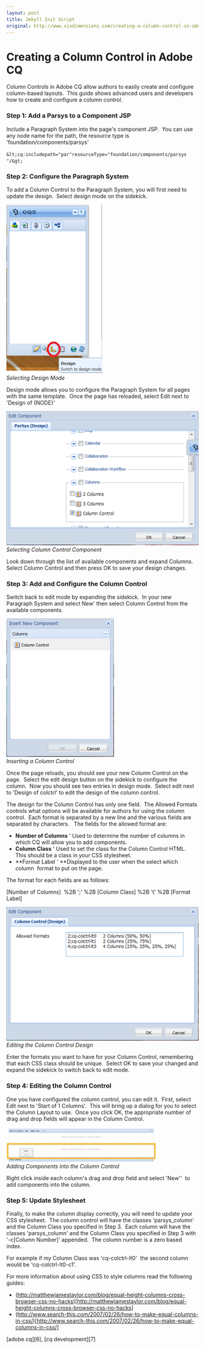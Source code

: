 ```yaml
---
layout: post
title: Jekyll Init Script
original: http://www.sixdimensions.com/creating-a-column-control-in-adobe-cq/
---
```


# Creating a Column Control in Adobe CQ

Column Controls in Adobe CQ allow authors to easily create and configure column-based layouts. &nbsp;This guide shows advanced users and developers how to create and configure a column control.

### Step 1: Add a Parsys to a Component JSP

Include a Paragraph System into the page's component JSP.&nbsp; You can use any node name for the path, the resource type is 'foundation/components/parsys'

`&lt;cq:includepath="par"resourceType="foundation/components/parsys "/&gt;`

### Step 2: Configure the Paragraph System

To add a Column Control to the Paragraph System, you will first need to update the design.&nbsp; Select design mode on the sidekick.

![Selecting Design Mode][1]  
*Selecting Design Mode*

Design mode allows you to configure the Paragraph System for all pages with the same template.&nbsp; Once the page has reloaded, select Edit next to 'Design of {NODE}'

![Selecting Column Control Component][2]  
*Selecting Column Control Component*

Look down through the list of available components and expand Columns.&nbsp; Select Column Control and then press OK to save your design changes.

### Step 3: Add and Configure the Column Control

Switch back to edit mode by expanding the sidekick.&nbsp; In your new Paragraph System and select New' then select Column Control from the available components.

![Insert a Column Control][3]  
*Inserting a Column Control*

Once the page reloads, you should see your new Column Control on the page.&nbsp; Select the edit design button on the sidekick to configure the column.&nbsp; Now you should see two entries in design mode.&nbsp; Select edit next to 'Design of colctrl' to edit the design of the column control.

The design for the Column Control has only one field.&nbsp; The Allowed Formats controls what options will be available for authors for using the column control.&nbsp; Each format is separated by a new line and the various fields are separated by characters.&nbsp;&nbsp; The fields for the allowed format are:

*   **Number of Columns** ' Used to determine the number of columns in which CQ will allow you to add components.
*   **Column Class** ' Used to set the class for the Column Control HTML.&nbsp; This should be a class in your CSS stylesheet.
*   **Format Label ' **Displayed to the user when the select which column&nbsp; format to put on the page.

The format for each fields are as follows:

[Number of Columns]&nbsp; %2B ';' %2B [Column Class] %2B 't' %2B [Format Label]

![Editing the Column Control Design][4]  
*Editing the Column Control Design*

Enter the formats you want to have for your Column Control, remembering that each CSS class should be unique.&nbsp; Select OK to save your changed and expand the sidekick to switch back to edit mode.

### Step 4: Editing the Column Control

One you have configured the column control, you can edit it.&nbsp; First, select Edit next to 'Start of 1 Columns'.&nbsp; This will bring up a dialog for you to select the Column Layout to use.&nbsp; Once you click OK, the appropriate number of drag and drop fields will appear in the Column Control.

![Adding Components into the Column Control][5]  
*Adding Components into the Column Control*

Right click inside each column's drag and drop field and select 'New''&nbsp; to add components into the column.

### Step 5: Update Stylesheet

Finally, to make the column display correctly, you will need to update your CSS stylesheet.&nbsp; The column control will have the classes 'parsys\_column' and the Column Class you specified in Step 3.&nbsp; Each column will have the classes 'parsys\_column' and the Column Class you specified in Step 3 with '-c[Column Number]' appended.&nbsp; The column number is a zero based index.

For example if my Column Class was 'cq-colctrl-lt0'&nbsp; the second column would be 'cq-colctrl-lt0-c1'.

For more information about using CSS to style columns read the following guides:

* (http://matthewjamestaylor.com/blog/equal-height-columns-cross-browser-css-no-hacks)[http://matthewjamestaylor.com/blog/equal-height-columns-cross-browser-css-no-hacks]
* (http://www.search-this.com/2007/02/26/how-to-make-equal-columns-in-css/)[http://www.search-this.com/2007/02/26/how-to-make-equal-columns-in-css/]

[adobe cq][6], [cq development][7]

 [1]: /images/posts/2012-02-07-creating-a-column-control-in-adobe-cq/selecting-design.png
 [2]: /images/posts/2012-02-07-creating-a-column-control-in-adobe-cq/selecting-column-control.png
 [3]: /images/posts/2012-02-07-creating-a-column-control-in-adobe-cq/insert-column-control.png
 [4]: /images/posts/2012-02-07-creating-a-column-control-in-adobe-cq/edting-column-control.png
 [5]: /images/posts/2012-02-07-creating-a-column-control-in-adobe-cq/adding-components-e1328584901873.png